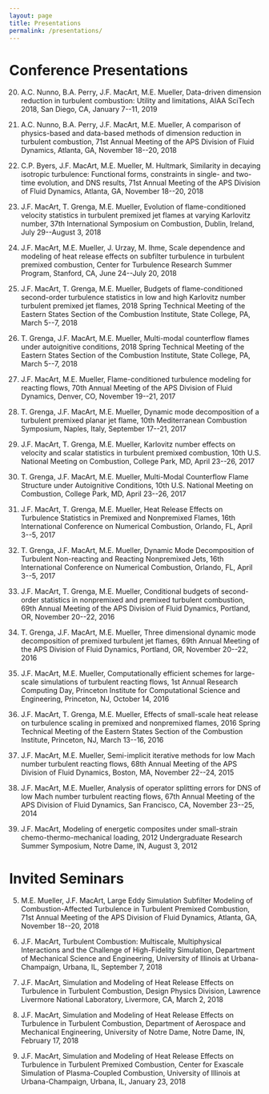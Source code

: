 ```yaml
---
layout: page
title: Presentations
permalink: /presentations/
---
```



# Conference Presentations

20. A.C. Nunno, B.A. Perry, J.F. MacArt, M.E. Mueller, Data-driven dimension reduction in turbulent combustion: Utility and limitations, AIAA SciTech 2018, San Diego, CA, January 7--11, 2019


19. A.C. Nunno, B.A. Perry, J.F. MacArt, M.E. Mueller, A comparison of physics-based and data-based methods of dimension reduction in turbulent combustion, 71st Annual Meeting of the APS Division of Fluid Dynamics, Atlanta, GA, November 18--20, 2018


18. C.P. Byers, J.F. MacArt, M.E. Mueller, M. Hultmark, Similarity in decaying isotropic turbulence: Functional forms, constraints in single- and two-time evolution, and DNS results, 71st Annual Meeting of the APS Division of Fluid Dynamics, Atlanta, GA, November 18--20, 2018


17. J.F. MacArt, T. Grenga, M.E. Mueller, Evolution of flame-conditioned velocity statistics in turbulent premixed jet flames at varying Karlovitz number, 37th International Symposium on Combustion, Dublin, Ireland, July 29--August 3, 2018


16. J.F. MacArt, M.E. Mueller, J. Urzay, M. Ihme, Scale dependence and modeling of heat release effects on subfilter turbulence in turbulent premixed combustion, Center for Turbulence Research Summer Program, Stanford, CA, June 24--July 20, 2018


15. J.F. MacArt, T. Grenga, M.E. Mueller, Budgets of flame-conditioned second-order turbulence statistics in low and high Karlovitz number turbulent premixed jet flames, 2018 Spring Technical Meeting of the Eastern States Section of the Combustion Institute, State College, PA, March 5--7, 2018


14. T. Grenga, J.F. MacArt, M.E. Mueller, Multi-modal counterflow flames under autoignitive conditions, 2018 Spring Technical Meeting of the Eastern States Section of the Combustion Institute, State College, PA, March 5--7, 2018


13. J.F. MacArt, M.E. Mueller, Flame-conditioned turbulence modeling for reacting flows, 70th Annual Meeting of the APS Division of Fluid Dynamics, Denver, CO, November 19--21, 2017


12. T. Grenga, J.F. MacArt, M.E. Mueller, Dynamic mode decomposition of a turbulent premixed planar jet flame, 10th Mediterranean Combustion Symposium, Naples, Italy, September 17--21, 2017


11. J.F. MacArt, T. Grenga, M.E. Mueller, Karlovitz number effects on velocity and scalar statistics in turbulent premixed combustion, 10th U.S. National Meeting on Combustion, College Park, MD, April 23--26, 2017


10. T. Grenga, J.F. MacArt, M.E. Mueller, Multi-Modal Counterflow Flame Structure under Autoignitive Conditions, 10th U.S. National Meeting on Combustion, College Park, MD, April 23--26, 2017


9. J.F. MacArt, T. Grenga, M.E. Mueller, Heat Release Effects on Turbulence Statistics in Premixed and Nonpremixed Flames, 16th International Conference on Numerical Combustion, Orlando, FL, April 3--5, 2017


8. T. Grenga, J.F. MacArt, M.E. Mueller, Dynamic Mode Decomposition of Turbulent Non-reacting and Reacting Nonpremixed Jets, 16th International Conference on Numerical Combustion, Orlando, FL, April 3--5, 2017


7. J.F. MacArt, T. Grenga, M.E. Mueller, Conditional budgets of second-order statistics in nonpremixed and premixed turbulent combustion, 69th Annual Meeting of the APS Division of Fluid Dynamics, Portland, OR, November 20--22, 2016


6. T. Grenga, J.F. MacArt, M.E. Mueller, Three dimensional dynamic mode decomposition of premixed turbulent jet flames, 69th Annual Meeting of the APS Division of Fluid Dynamics, Portland, OR, November 20--22, 2016


5. J.F. MacArt, M.E. Mueller, Computationally efficient schemes for large-scale simulations of turbulent reacting flows, 1st Annual Research Computing Day, Princeton Institute for Computational Science and Engineering, Princeton, NJ, October 14, 2016


4. J.F. MacArt, T. Grenga, M.E. Mueller, Effects of small-scale heat release on turbulence scaling in premixed and nonpremixed flames, 2016 Spring Technical Meeting of the Eastern States Section of the Combustion Institute, Princeton, NJ, March 13--16, 2016


3. J.F. MacArt, M.E. Mueller,  Semi-implicit iterative methods for low Mach number turbulent reacting flows, 68th Annual Meeting of the APS Division of Fluid Dynamics, Boston, MA, November 22--24, 2015


2. J.F. MacArt, M.E. Mueller,  Analysis of operator splitting errors for DNS of low Mach number turbulent reacting flows, 67th Annual Meeting of the APS Division of Fluid Dynamics, San Francisco, CA, November 23--25, 2014


1. J.F. MacArt,  Modeling of energetic composites under small-strain chemo-thermo-mechanical loading,  2012 Undergraduate Research Summer Symposium, Notre Dame, IN, August 3, 2012




# Invited Seminars


5. M.E. Mueller, J.F. MacArt, Large Eddy Simulation Subfilter Modeling of Combustion-Affected Turbulence in Turbulent Premixed Combustion, 71st Annual Meeting of the APS Division of Fluid Dynamics, Atlanta, GA, November 18--20, 2018

4. J.F. MacArt, Turbulent Combustion: Multiscale, Multiphysical Interactions and the Challenge of High-Fidelity Simulation, Department of Mechanical Science and Engineering, University of Illinois at Urbana-Champaign, Urbana, IL, September 7, 2018

3. J.F. MacArt, Simulation and Modeling of Heat Release Effects on Turbulence in Turbulent Combustion, Design Physics Division, Lawrence Livermore National Laboratory, Livermore, CA, March 2, 2018

2. J.F. MacArt, Simulation and Modeling of Heat Release Effects on Turbulence in Turbulent Combustion, Department of Aerospace and Mechanical Engineering, University of Notre Dame, Notre Dame, IN, February 17, 2018

1. J.F. MacArt, Simulation and Modeling of Heat Release Effects on Turbulence in Turbulent Premixed Combustion, Center for Exascale Simulation of Plasma-Coupled Combustion, University of Illinois at Urbana-Champaign, Urbana, IL, January 23, 2018